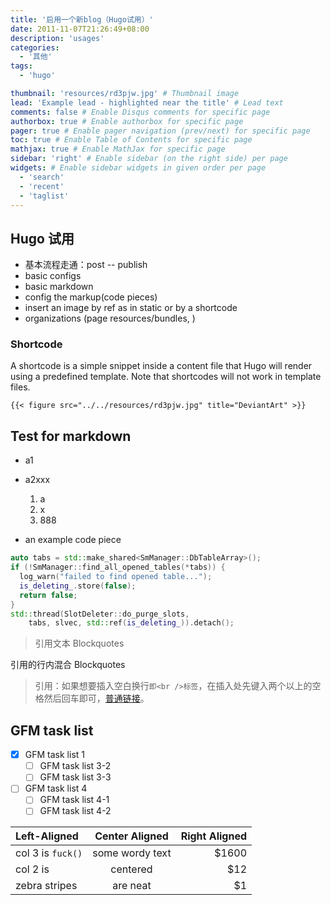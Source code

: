 ```yaml
---
title: '启用一个新blog（Hugo试用）'
date: 2011-11-07T21:26:49+08:00
description: 'usages'
categories:
  - '其他'
tags:
  - 'hugo'

thumbnail: 'resources/rd3pjw.jpg' # Thumbnail image
lead: 'Example lead - highlighted near the title' # Lead text
comments: false # Enable Disqus comments for specific page
authorbox: true # Enable authorbox for specific page
pager: true # Enable pager navigation (prev/next) for specific page
toc: true # Enable Table of Contents for specific page
mathjax: true # Enable MathJax for specific page
sidebar: 'right' # Enable sidebar (on the right side) per page
widgets: # Enable sidebar widgets in given order per page
  - 'search'
  - 'recent'
  - 'taglist'
---
```


## Hugo 试用

- 基本流程走通：post -- publish
- basic configs
- basic markdown
- config the markup(code pieces)
- insert an image by ref as in static or by a shortcode
- organizations (page resources/bundles, )

### Shortcode

A shortcode is a simple snippet inside a content file that Hugo will render using a predefined template. Note that shortcodes will not work in template files.

```
{{< figure src="../../resources/rd3pjw.jpg" title="DeviantArt" >}}
```

## Test for markdown

- a1
- a2xxx

  1. a
  1. x
  1. 888

- an example code piece

```c++
auto tabs = std::make_shared<SmManager::DbTableArray>();
if (!SmManager::find_all_opened_tables(*tabs)) {
  log_warn("failed to find opened table...");
  is_deleting_.store(false);
  return false;
}
std::thread(SlotDeleter::do_purge_slots,
    tabs, slvec, std::ref(is_deleting_)).detach();
```

> 引用文本 Blockquotes

引用的行内混合 Blockquotes

> 引用：如果想要插入空白换行`即<br />标签`，在插入处先键入两个以上的空格然后回车即可，[普通链接]("/")。

## GFM task list

- [x] GFM task list 1
  - [ ] GFM task list 3-2
  - [ ] GFM task list 3-3
- [ ] GFM task list 4
  - [ ] GFM task list 4-1
  - [ ] GFM task list 4-2

| Left-Aligned      | Center Aligned  | Right Aligned |
| :---------------- | :-------------: | ------------: |
| col 3 is `fuck()` | some wordy text |         $1600 |
| col 2 is          |    centered     |           $12 |
| zebra stripes     |    are neat     |            $1 |
